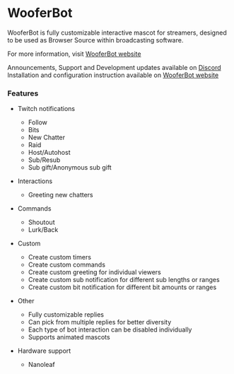 # WooferBot
WooferBot is fully customizable interactive mascot for streamers, designed to be used as Browser Source within broadcasting software.

For more information, visit [WooferBot website](https://wooferbot.com)

Announcements, Support and Development updates available on [Discord](https://discord.gg/vpprtdE)  
Installation and configuration instruction available on [WooferBot website](https://wooferbot.com)  

### Features
- Twitch notifications
  - Follow
  - Bits
  - New Chatter
  - Raid
  - Host/Autohost
  - Sub/Resub
  - Sub gift/Anonymous sub gift
  
- Interactions
  - Greeting new chatters

- Commands
  - Shoutout
  - Lurk/Back

- Custom
  - Create custom timers
  - Create custom commands
  - Create custom greeting for individual viewers
  - Create custom sub notification for different sub lengths or ranges
  - Create custom bit notification for different bit amounts or ranges
  
- Other
  - Fully customizable replies
  - Can pick from multiple replies for better diversity
  - Each type of bot interaction can be disabled individually
  - Supports animated mascots
  
- Hardware support
  - Nanoleaf
